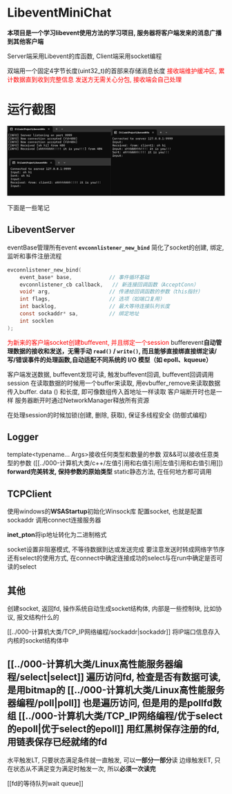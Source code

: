 # LibeventMiniChat
**本项目是一个学习libevent使用方法的学习项目, 服务器将客户端发来的消息广播到其他客户端**

Server端采用Libevent的库函数, 
Client端采用socket编程

双端用一个固定4字节长度(uint32_t)的首部来存储消息长度
<font color="#ff0000">接收端维护缓冲区, 累计数据直到收到完整信息</font>
<font color="#ff0000">发送方无需关心分包, 接收端会自己处理</font>
# 运行截图
![](attachment/b893a486258c1d059f560ae5a83e3a1c.png)




下面是一些笔记
## LibeventServer
eventBase管理所有event
**`evconnlistener_new_bind`**
简化了socket的创建, 绑定, 监听和事件注册流程
```c
evconnlistener_new_bind(
    event_base* base,            // 事件循环基础
    evconnlistener_cb callback,   // 新连接回调函数（AcceptConn）
    void* arg,                   // 传递给回调函数的参数（this指针）
    int flags,                   // 选项（如端口复用）
    int backlog,                 // 最大等待连接队列长度
    const sockaddr* sa,          // 绑定地址
    int socklen
);
```

<font color="#ff0000">为新来的客户端socket创建buffevent, 并且绑定一个session</font>
bufferevent**自动管理数据的接收和发送，无需手动 `read()` / `write()`, 而且能够直接绑直接绑定读/写/错误事件的处理函数,自动适配不同系统的 I/O 模型（如 epoll、kqueue）**

客户端发送数据, buffevent发现可读, 触发buffevent回调, buffevent回调调用session
	在读取数据的时候用一个buffer来读取, 用evbuffer_remove来读取数据
	传入buffer. data () 和长度, 即可像数组传入首地址一样读取
客户端断开时也是一样
服务器断开时通过NetworkManager释放所有资源

在处理session的时候加锁(创建, 删除, 获取), 保证多线程安全 (防御式编程)
## Logger
template<typename... Args>接收任何类型和数量的参数
双&&可以接收任意类型的参数 ([[../000-计算机大类/c++/左值引用和右值引用|左值引用和右值引用]])
**forward完美转发, 保持参数的原始类型**
static静态方法, 在任何地方都可调用

## TCPClient
使用windows的**WSAStartup**初始化Winsock库
配置socket, 也就是配置sockaddr
调用connect连接服务器

**inet_pton**将ip地址转化为二进制格式

socket设置非阻塞模式, 不等待数据到达或发送完成
要注意发送时转成网络字节序
还有select的使用方式, 在connect中确定连接成功的select与在run中确定是否可读的select
## 其他
创建socket, 返回fd, 操作系统自动生成socket结构体, 内部是一些控制块, 比如协议, 报文结构什么的

[[../000-计算机大类/TCP_IP网络编程/sockaddr|sockaddr]] 将IP端口信息存入内核的socket结构体中

[[../000-计算机大类/Linux高性能服务器编程/select|select]] 遍历访问fd, 检查是否有数据可读, 是用bitmap的
[[../000-计算机大类/Linux高性能服务器编程/poll|poll]] 也是遍历访问, 但是用的是pollfd数组
[[../000-计算机大类/TCP_IP网络编程/优于select的epoll|优于select的epoll]] 用红黑树保存注册的fd, 用链表保存已经就绪的fd
- 

水平触发LT, 只要状态满足条件就一直触发, 可以**一部分一部分**读
边缘触发ET, 只在状态从不满足变为满足时触发一次, 所以**必须一次读完**

[[fd的等待队列wait queue]]
